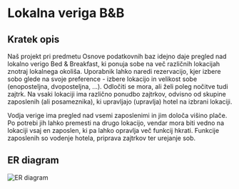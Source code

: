 # Lokalna veriga B&B

## Kratek opis

Naš projekt pri predmetu Osnove podatkovnih baz idejno daje 
pregled nad lokalno verigo Bed & Breakfast, ki ponuja sobe 
na več različnih lokacijah znotraj lokalnega okoliša. Uporabnik
lahko naredi rezervacijo, kjer izbere sobo glede na svoje preference -
izbere lokacijo in velikost sobe (enoposteljna, dvoposteljna, ...). 
Odločiti se mora, ali želi poleg nočitve tudi zajtrk. Na vsaki lokaciji
ima različno ponudbo zajtrkov, odvisno od skupine zaposlenih (ali posameznika),
ki upravljajo (upravlja) hotel na izbrani lokaciji. 

Vodja verige ima pregled nad vsemi zaposlenimi in jim določa 
višino plače. Po potrebi jih lahko premesti na 
drugo lokacijo, vendar mora biti vedno na lokaciji
vsaj en zaposlen, ki pa lahko opravlja več funkcij hkrati. 
Funkcije zaposlenih so vodenje hotela, priprava zajtrkov ter 
urejanje sob.

## ER diagram

![ER diagram](https://github.com/brinaribic/projektna-naloga/blob/main/diagram/er_diagram.png)


